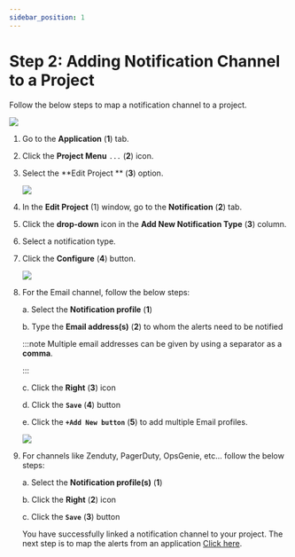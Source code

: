 ```yaml
---
sidebar_position: 1
---
```

# Step 2: Adding Notification Channel to a Project

Follow the below steps to map a notification channel to a project.

<img src="/img/Notifications/Images/image_11.PNG" /><br />

1. Go to the **Application** (**1**) tab.

2. Click the **Project Menu**  `...` (**2**) icon.

3. Select the  **Edit Project ** (**3**) option.

   <img src="/img/Notifications/Images/image_12.PNG" /><br />

4. In the **Edit Project** (1) window, go to the **Notification** (**2**) tab.

5. Click the **drop-down** icon in the **Add New Notification Type** (**3**) column.

6. Select a notification type.

7. Click the **Configure** (**4**) button.

   <img src="/img/Notifications/Images/image_22.png" /><br /> 

8. For the Email channel, follow the below steps:

   a. Select the **Notification profile** (**1**)

   b. Type the **Email address(s)** (**2**) to whom the alerts need to be notified

   :::note
      Multiple email addresses can be given by using a separator as a **comma**.

   :::


   c. Click the **Right** (**3**) icon

   d. Click the **`Save`** (**4**) button

   e. Click the **`+Add New button`**  (**5**) to add multiple Email profiles.

   <img src="/img/Notifications/Images/image_15.PNG" /><br /> 

9. For channels like Zenduty, PagerDuty, OpsGenie, etc... follow the below steps:

   a. Select the **Notification profile(s)** (**1**)

   b. Click the **Right**  (**2**) icon

   c. Click the **`Save`** (**3**) button

   You have successfully linked a notification channel to your project. The next step is to map the alerts from an application [Click here](/docs/selfhosted-lite/Alerts_notifications/Notifications/Map_Notification_Alerts/alert_mapping).

